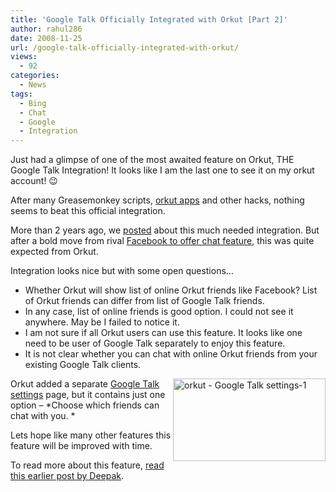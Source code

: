 ```yaml
---
title: 'Google Talk Officially Integrated with Orkut [Part 2]'
author: rahul286
date: 2008-11-25
url: /google-talk-officially-integrated-with-orkut/
views:
  - 92
categories:
  - News
tags:
  - Bing
  - Chat
  - Google
  - Integration
---
```

Just had a glimpse of one of the most awaited feature on Orkut, THE Google Talk Integration! It looks like I am the last one to see it on my orkut account! 😉

After many Greasemonkey scripts, [orkut apps][1] and other hacks, nothing seems to beat this official integration.

More than 2 years ago, we [posted][2] about this much needed integration. But after a bold move from rival [Facebook to offer chat feature][3], this was quite expected from Orkut.

Integration looks nice but with some open questions…

  * Whether Orkut will show list of online Orkut friends like Facebook? List of Orkut friends can differ from list of Google Talk friends.
  * In any case, list of online friends is good option. I could not see it anywhere. May be I failed to notice it.
  * I am not sure if all Orkut users can use this feature. It looks like one need to be user of Google Talk separately to enjoy this feature.
  * It is not clear whether you can chat with online Orkut friends from your existing Google Talk clients.

[<img class="wp-image-51163" style="border-top-width: 0px;border-left-width: 0px;border-bottom-width: 0px;margin-left: 0px;margin-right: 0px;border-right-width: 0px" src="http://cdn.devilsworkshop.org/files/2008/11/orkutgoogletalksettings1-thumb.jpg" border="0" alt="orkut - Google Talk settings-1" width="244" height="132" align="right" />][4]Orkut added a separate <a href="http://www.orkut.co.in/Main#GTalkSettings.aspx" onclick="_gaq.push(['_trackEvent', 'outbound-article', 'http://www.orkut.co.in/Main#GTalkSettings.aspx', 'Google Talk settings']);" >Google Talk settings</a> page, but it contains just one option &#8211; *Choose which friends can chat with you. *

Lets hope like many other features this feature will be improved with time.

To read more about this feature, [read this earlier post by Deepak][5].

 [1]: http://devilsworkshop.org/gtalk-chat-new-orkut-app-chat-with-google-talk-friend-from-orkut/
 [2]: http://devilsworkshop.org/orkut-googletalk-unlimited-social-networking/
 [3]: http://devilsworkshop.org/facebook-chat-is-live-now/
 [4]: http://cdn.devilsworkshop.org/files/2008/11/orkutgoogletalksettings1.jpg
 [5]: http://devilsworkshop.org/google-integrates-talk-with-orkut/
